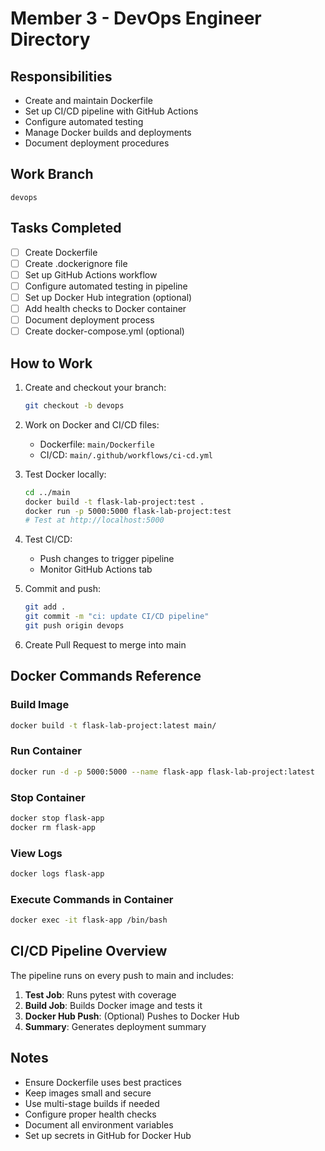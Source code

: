 # Member 3 - DevOps Engineer Directory

## Responsibilities
- Create and maintain Dockerfile
- Set up CI/CD pipeline with GitHub Actions
- Configure automated testing
- Manage Docker builds and deployments
- Document deployment procedures

## Work Branch
`devops`

## Tasks Completed
- [ ] Create Dockerfile
- [ ] Create .dockerignore file
- [ ] Set up GitHub Actions workflow
- [ ] Configure automated testing in pipeline
- [ ] Set up Docker Hub integration (optional)
- [ ] Add health checks to Docker container
- [ ] Document deployment process
- [ ] Create docker-compose.yml (optional)

## How to Work
1. Create and checkout your branch:
   ```bash
   git checkout -b devops
   ```

2. Work on Docker and CI/CD files:
   - Dockerfile: `main/Dockerfile`
   - CI/CD: `main/.github/workflows/ci-cd.yml`

3. Test Docker locally:
   ```bash
   cd ../main
   docker build -t flask-lab-project:test .
   docker run -p 5000:5000 flask-lab-project:test
   # Test at http://localhost:5000
   ```

4. Test CI/CD:
   - Push changes to trigger pipeline
   - Monitor GitHub Actions tab

5. Commit and push:
   ```bash
   git add .
   git commit -m "ci: update CI/CD pipeline"
   git push origin devops
   ```

6. Create Pull Request to merge into main

## Docker Commands Reference

### Build Image
```bash
docker build -t flask-lab-project:latest main/
```

### Run Container
```bash
docker run -d -p 5000:5000 --name flask-app flask-lab-project:latest
```

### Stop Container
```bash
docker stop flask-app
docker rm flask-app
```

### View Logs
```bash
docker logs flask-app
```

### Execute Commands in Container
```bash
docker exec -it flask-app /bin/bash
```

## CI/CD Pipeline Overview

The pipeline runs on every push to main and includes:
1. **Test Job**: Runs pytest with coverage
2. **Build Job**: Builds Docker image and tests it
3. **Docker Hub Push**: (Optional) Pushes to Docker Hub
4. **Summary**: Generates deployment summary

## Notes
- Ensure Dockerfile uses best practices
- Keep images small and secure
- Use multi-stage builds if needed
- Configure proper health checks
- Document all environment variables
- Set up secrets in GitHub for Docker Hub
